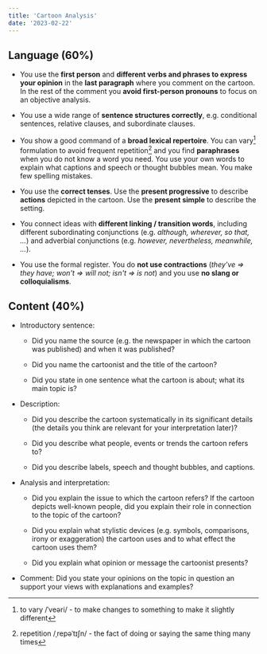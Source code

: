 ```yaml
---
title: 'Cartoon Analysis'
date: '2023-02-22'
---
```


## Language (60%)

- You use the **first person** and **different verbs and phrases to express
your opinion** in the **last paragraph** where you comment on the cartoon. In
the rest of the comment you **avoid first-person pronouns** to focus on an
objective analysis.

- You use a wide range of **sentence structures correctly**, e.g.
conditional sentences, relative clauses, and subordinate clauses.

- You show a good command of a **broad lexical repertoire**. You can
vary[^1] formulation to avoid frequent repetition[^2] and you find
**paraphrases** when you do not know a word you need. You use your own words to
explain what captions and speech or thought bubbles mean. You make few spelling
mistakes.

- You use the **correct tenses**. Use the **present progressive** to
describe **actions** depicted in the cartoon. Use the **present simple** to
describe the setting.

- You connect ideas with **different linking / transition words**,
including different subordinating conjunctions (e.g. *although, wherever, so
that, \...*) and adverbial conjunctions (e.g. *however, nevertheless,
meanwhile, \...*).

- You use the formal register. You do **not use contractions** (*they've
=\> they have; won't =\> will not; isn't =\> is not*) and you use **no slang or
colloquialisms**.

## Content (40%)

- Introductory sentence:

  - Did you name the source (e.g. the newspaper in which the cartoon was
    published) and when it was published?

  - Did you name the cartoonist and the title of the cartoon?

  - Did you state in one sentence what the cartoon is about; what its main
    topic is?

- Description:

  - Did you describe the cartoon systematically in its significant details
    (the details you think are relevant for your interpretation later)?

  - Did you describe what people, events or trends the cartoon refers to?

  - Did you describe labels, speech and thought bubbles, and captions.

- Analysis and interpretation:

  - Did you explain the issue to which the cartoon refers? If the cartoon
    depicts well-known people, did you explain their role in connection to the
    topic of the cartoon?

  - Did you explain what stylistic devices (e.g. symbols, comparisons, irony
    or exaggeration) the cartoon uses and to what effect the cartoon uses them?

  - Did you explain what opinion or message the cartoonist presents?

- Comment: Did you state your opinions on the topic in question an support
your views with explanations and examples?

[^1]: to vary /ˈveəri/ - to make changes to something to make it slightly different

[^2]: repetition /ˌrepəˈtɪʃn/ - the fact of doing or saying the same thing many times

